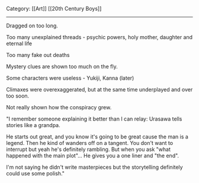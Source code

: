 Category: [[Art]] [[20th Century Boys]]
___
Dragged on too long. 

Too many unexplained threads - psychic powers, holy mother, daughter and eternal life

Too many fake out deaths

Mystery clues are shown too much on the fly. 

Some characters were useless - Yukiji, Kanna (later)

Climaxes were overexaggerated, but at the same time underplayed and over too soon. 

Not really shown how the conspiracy grew. 



"I remember someone explaining it better than I can relay: Urasawa tells stories like a grandpa.

He starts out great, and you know it's going to be great cause the man is a legend. Then he kind of wanders off on a tangent. You don't want to interrupt but yeah he's definitely rambling. But when you ask "what happened with the main plot"... He gives you a one liner and "the end".

I'm not saying he didn't write masterpieces but the storytelling definitely could use some polish."